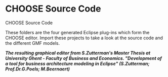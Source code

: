 CHOOSE Source Code
======================

CHOOSE Source Code 

These folders are the four generated Eclipse plug-ins which form the CHOOSE editor. 
Import these projects to take a look at the source code and the different GMF models.

***The resulting graphical editor from S.Zutterman's Master Thesis at University Ghent - Faculty of Business and Economics. 
"Development of a tool for business architecture modeling in Eclipse" (S.Zutterman; Prof.Dr.G.Poels; M.Beernaert)***
